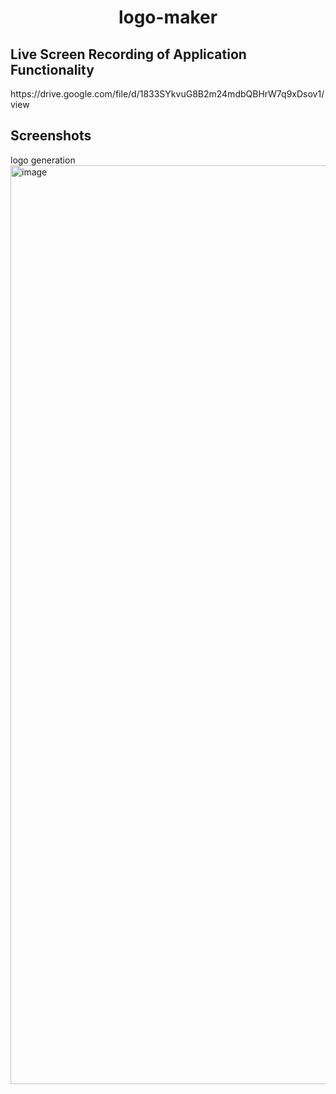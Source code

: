 # <h1 align="center">logo-maker</h1>

<h2> Live Screen Recording of Application Functionality </h2>
https://drive.google.com/file/d/1833SYkvuG8B2m24mdbQBHrW7q9xDsov1/view

<h2> Screenshots </h2> 
logo generation

<img width="1470" alt="image" src="https://user-images.githubusercontent.com/121422214/236074863-a763482d-1b4a-462d-93e5-18d5bf6e9aa8.png">
